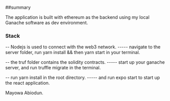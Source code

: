 ##summary

The application is built with ethereum as the backend using my local Ganache software as dev environment.

### Stack

-- Nodejs is used to connect with the web3 network.
----- navigate to the server folder, run yarn install && then yarn start in your terminal.

-- the truf folder contains the solidity contracts.
----- start up your ganache server, and run truffle migrate in the terminal.

-- run yarn install in the root directory.
----- and run expo start to start up the react application.

Mayowa Abiodun.

